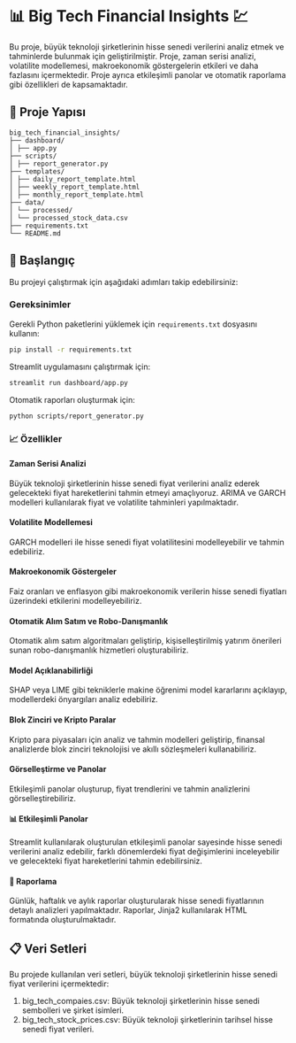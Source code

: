 # 📊 Big Tech Financial Insights 💹

Bu proje, büyük teknoloji şirketlerinin hisse senedi verilerini analiz etmek ve tahminlerde bulunmak için geliştirilmiştir. Proje, zaman serisi analizi, volatilite modellemesi, makroekonomik göstergelerin etkileri ve daha fazlasını içermektedir. Proje ayrıca etkileşimli panolar ve otomatik raporlama gibi özellikleri de kapsamaktadır.

## 📁 Proje Yapısı

```text
big_tech_financial_insights/
├── dashboard/
│ ├── app.py
├── scripts/
│ ├── report_generator.py
├── templates/
│ ├── daily_report_template.html
│ ├── weekly_report_template.html
│ ├── monthly_report_template.html
├── data/
│ └── processed/
│ └── processed_stock_data.csv
├── requirements.txt
└── README.md
```

## 🚀 Başlangıç

Bu projeyi çalıştırmak için aşağıdaki adımları takip edebilirsiniz:

### Gereksinimler

Gerekli Python paketlerini yüklemek için `requirements.txt` dosyasını kullanın:

```bash
pip install -r requirements.txt
```

Streamlit uygulamasını çalıştırmak için:

```bash
streamlit run dashboard/app.py
```

Otomatik raporları oluşturmak için:

```bash
python scripts/report_generator.py
```

### 📈 Özellikler

#### Zaman Serisi Analizi

Büyük teknoloji şirketlerinin hisse senedi fiyat verilerini analiz ederek gelecekteki fiyat hareketlerini tahmin etmeyi amaçlıyoruz. ARIMA ve GARCH modelleri kullanılarak fiyat ve volatilite tahminleri yapılmaktadır.

#### Volatilite Modellemesi

GARCH modelleri ile hisse senedi fiyat volatilitesini modelleyebilir ve tahmin edebiliriz.

#### Makroekonomik Göstergeler

Faiz oranları ve enflasyon gibi makroekonomik verilerin hisse senedi fiyatları üzerindeki etkilerini modelleyebiliriz.

#### Otomatik Alım Satım ve Robo-Danışmanlık

Otomatik alım satım algoritmaları geliştirip, kişiselleştirilmiş yatırım önerileri sunan robo-danışmanlık hizmetleri oluşturabiliriz.

#### Model Açıklanabilirliği

SHAP veya LIME gibi tekniklerle makine öğrenimi model kararlarını açıklayıp, modellerdeki önyargıları analiz edebiliriz.

#### Blok Zinciri ve Kripto Paralar

Kripto para piyasaları için analiz ve tahmin modelleri geliştirip, finansal analizlerde blok zinciri teknolojisi ve akıllı sözleşmeleri kullanabiliriz.

#### Görselleştirme ve Panolar

Etkileşimli panolar oluşturup, fiyat trendlerini ve tahmin analizlerini görselleştirebiliriz.

#### 📊 Etkileşimli Panolar

Streamlit kullanılarak oluşturulan etkileşimli panolar sayesinde hisse senedi verilerini analiz edebilir, farklı dönemlerdeki fiyat değişimlerini inceleyebilir ve gelecekteki fiyat hareketlerini tahmin edebilirsiniz.

#### 📑 Raporlama

Günlük, haftalık ve aylık raporlar oluşturularak hisse senedi fiyatlarının detaylı analizleri yapılmaktadır. Raporlar, Jinja2 kullanılarak HTML formatında oluşturulmaktadır.

## 📋 Veri Setleri

Bu projede kullanılan veri setleri, büyük teknoloji şirketlerinin hisse senedi fiyat verilerini içermektedir:

1. big_tech_compaies.csv: Büyük teknoloji şirketlerinin hisse senedi sembolleri ve şirket isimleri.
2. big_tech_stock_prices.csv: Büyük teknoloji şirketlerinin tarihsel hisse senedi fiyat verileri.
